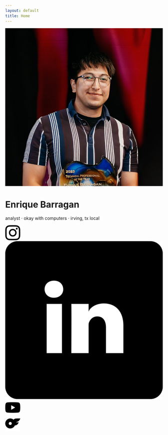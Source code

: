 ```yaml
---
layout: default
title: Home
---
```


<div class="flex justify-center mb-2">
  <img src="/assets/images/me.jpg" alt="Enrique" class="w-56 h-56 rounded-full object-cover shadow">
</div>

<div class="mx-auto max-w-xl px-4 pt-4 pb-10 text-center space-y-4">
  <div>
    <h1 class="text-4xl font-extrabold font-sans">Enrique Barragan</h1>
    <p class="text-sm sm:text-base text-gray-600">analyst · okay with computers · irving, tx local</p>
  </div>
</div>

<div class="flex justify-center gap-4 pt-2">
  <a href="https://www.instagram.com/enr.que_" target="_blank" aria-label="Instagram">
    <div class="w-10 h-10 rounded-full shadow bg-white flex items-center justify-center hover:opacity-80 transition">
      <img src="/assets/icons/instagram.svg" alt="Instagram" class="w-5 h-5">
    </div>
  </a>

  <a href="https://www.linkedin.com/in/eebarragan" target="_blank" aria-label="LinkedIn">
    <div class="w-10 h-10 rounded-full shadow bg-white flex items-center justify-center hover:opacity-80 transition">
      <img src="/assets/icons/linkedin.svg" alt="LinkedIn" class="w-5 h-5">
    </div>
  </a>

  <a href="https://www.youtube.com/@frozenmonkeylove" target="_blank" aria-label="YouTube">
    <div class="w-10 h-10 rounded-full shadow bg-white flex items-center justify-center hover:opacity-80 transition">
      <img src="/assets/icons/youtube.svg" alt="YouTube" class="w-5 h-5">
    </div>
  </a>

  <a href="/assets/images/of-cat.png" target="_blank" aria-label="OnlyFans">
    <div class="w-10 h-10 rounded-full shadow bg-white flex items-center justify-center hover:opacity-80 transition">
      <img src="/assets/icons/onlyfans.svg" alt="OnlyFans (not really)" class="w-5 h-5">
    </div>
  </a>
</div>